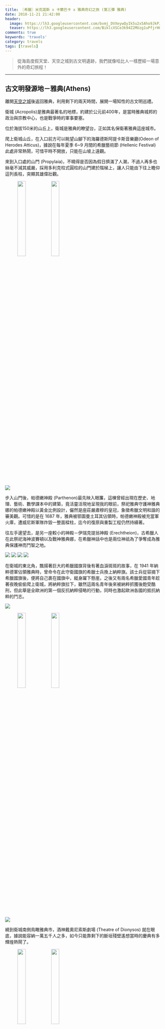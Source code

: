 ```yaml
---
title: 〖希臘〗米克諾斯 x 卡蘭巴卡 x 雅典奇幻之旅 (第三彈 雅典)
date: 2018-11-21 21:42:00
header:
  image: https://lh3.googleusercontent.com/bvmj_DVXeywQyIk5u2x5Aho9JkPJ18BkEQ20PTyOaeaPMNtl8HW0oa7bUApQUnhUGXV-9Z89Apsj0PDb2ewTqnzfZwdTCOwGIijlJuuFa5FzD4gXijF9xBO7cpqtR1Xn6zisQN5tDg=w2400
  teaser: https://lh3.googleusercontent.com/BiklcXSCe3k94Z2MUzg1uPfjrHOHIaWaDlykhniTu0kr9YvKNUWOVOhh1_9c3WrDVsa0cQ5EksK1zGXng7a5lPH17UtBcL5Z4a42JIAVqoG7CdQa6J4zZyXA14UswANLgXZ3EGKcUg=w2400
comments: true
keywords: 'travels'
category: travels
tags: [travels]
---
```


> 從海島度假天堂、天空之城到古文明遺跡，我們就像哈比人一樣歷經一場意外的奇幻旅程！

---

## 古文明發源地－雅典(Athens)

離開[天空之城](https://min-sheng.github.io/travels/希臘-米克諾斯_x_卡蘭巴卡_x_雅典奇幻之旅_(第二彈_卡蘭巴卡))後返回雅典，利用剩下的兩天時間，展開一場知性的古文明巡禮。

衛城 (Acropolis)是雅典最著名的地標，約建於公元前400年，是當時雅典城邦的政治與宗教中心，也是戰爭時的軍事要塞。

位於海拔150米的山丘上，衛城是雅典的瞭望台，正如其名保衛著雅典這座城市。

爬上衛城山丘，在入口前方可以眺望山腳下的海羅德斯阿提卡斯音樂廳(Odeon of Herodes Atticus)，據說在每年夏季 6~9 月間的希臘藝術節 (Hellenic Festival) 此處非常熱鬧，可惜平時不開放，只能在山坡上遠觀。

來到入口處的山門 (Propylaia)，不曉得是否因為假日擠滿了人潮，不過人再多也絲毫不減其威嚴，採用多利克柱式圓柱的山門建於階梯上，讓人只能由下往上瞻仰這列長柱，突顯其雄偉壯觀。

<figure class="half">
    <img src="https://lh3.googleusercontent.com/KdyfcZqIO-edqfRJgHYqoVwQ8N9PJQAY3d3Ys5JEFM8aF1n0u_rRWSIIjIqi0PEpCvrbeBBW5evt6btb1fOG1RHW3133E0CtPumsG6MMxbFPlfMxBVhAqfHY2tW0ZSugyr6O9VCF5A=w2400" height="25%" width="25%">
    <img src="https://lh3.googleusercontent.com/glDW0oXLbhbJftktYmY2o844sK9i-HWvmvOKsgCd_qiOrrgaKipOx-iNqaXMWXZ9v5IT0NHe3k7zxBBt6VEKjaMn0i_m5BpSfMtdZAv4n6Eiv1TMVKh0IEEjxyhm-dqaJxRuxDDunA=w2400" height="25%" width="25%">
</figure>

<img src="https://lh3.googleusercontent.com/bgChW8ukdx-STvm7gSr4uJtFqeqhzYnoxVBPoazXlmqwwtWFteELVoB1w2RfE3xlT1IKVMtcIcUB4fBQFS6dydi2QBvzLVSIMcQJBt81gy_XFASwgffzakE07ZQEGH9bIMAlscazgg=w2400">

步入山門後，帕德嫩神殿 (Parthenon)最先映入眼簾，這棟曾經出現在歷史、地理、藝術、數學課本中的建築，竟活靈活現地呈現我的眼前，祭祀雅典守護神雅典娜的帕德嫩神殿以黃金比例設計，儼然是座莊嚴肅穆的皇冠，象徵希臘文明和諧的審美觀。可惜的是在 1687 年，雅典被鄂圖曼土耳其佔領時，帕德嫩神殿被充當軍火庫，遭威尼斯軍隊炸毀一整面樑柱，迄今的復原與重製工程仍然持續著。

往左手邊望去，是另一座較小的神殿－伊瑞克提翁神殿 (Erechtheion)，古希臘人在此祭祀海神波賽頓以及戰神雅典娜，在希臘神話中也是兩位神祇為了爭奪成為雅典保護神而鬥智之地。

<img src="https://lh3.googleusercontent.com/ilKk_rV9YsWUHlOJiDpe9ANb8i3JbRQv4gmiifrmMQ_hf7sadtdJsY0nlQAqa-E5J_XDTuDPbwuzJa_hTTZDfAJx4UFolgUpuLBjAZ-s0y1rHgdzxgglaQP0j9oznuLzCx2TWWgtjQ=w2400">

<img src="https://lh3.googleusercontent.com/AO-F4XfSQYfT8pVpFMW3v-tdvF_0zangfQPHZ1h2EHsNIHiUZ0tfNrnjZtto5_UUFHYU5nAAKEGZ__oUYkN3NO2dwRVKuymq__Iu7LY4GT5Ei7Wd5ieDSixMHySaQ_FwFO2hXk1C4g=w2400">

<img src="https://lh3.googleusercontent.com/PI_PtvDfiKWuK6B45sE81irHpq1qyfWFjZo06XvTQa1c4gz5KuyKQxF6OStyJSbBiAitxvdhPGxi3wQIHdE6Mp0-OY23vx6nNZxZfxsIZVFuN-ebDXx7f4K4bjcy0orwUJP3IFX2nw=w2400">

<img src="https://lh3.googleusercontent.com/dP8yZ8KYD8j3VlRG5wuqHAPmRxsB0hpoa4gEOXxS0nKVsF4vb3SrXTvRMjnD3Xvehxo9lh5e8Fjof1zipvcOLGaVogHUS4Af3SoSOUEIGRg3pJkTIsBZj1i_vA4oAEe6sgrxBiQFXQ=w2400">

在衛城的東北角，飄揚著巨大的希臘國旗背後有著血淚斑斑的故事，在 1941 年納粹德軍佔領雅典時，曾命令在此守衛國旗的希臘士兵換上納粹旗。該士兵從容摘下希臘國旗後，便將自己裹在國旗中，縱身躍下懸崖。之後又有兩名希臘愛國青年趁著夜晚偷偷爬上衛城，將納粹旗拉下，雖然這兩名青年後來被納粹抓獲後飽受酷刑，但此舉是全歐洲的第一個反抗納粹侵略的行動，同時也激起歐洲各國的抵抗納粹的鬥志。

<img src="https://lh3.googleusercontent.com/Kc0n9JnNXVMPmbe0vJWOnb58q7jxVtDEVCkfkTZB09chzpO2GI5_ZYAycvG9abpZHdsJF1pLeyrW7u8VFvfn-P8zXTCRUj6GUYDXBd-FQSqD17cmft6nUedvCAgKQSxBW483vzD1qw=w2400">

<figure class="half">
    <img src="https://lh3.googleusercontent.com/Vgn2K6GpTK4hgi4Wb_kOI2dpD7LiXpizBaojoz61-FCzu2WjKupIC796oj-iMxUWrIxBDAX_WFvTjWdm0xXPkdI7kdYKeMuzqZMKDuevniCSPbdwKOa-hdz90vXm0E9MAel3ToZT-w=w2400" height="25%" width="25%">
    <img src="https://lh3.googleusercontent.com/yvigd19fSIHkeQuj75EYviA-2Vr2J2MYrL_U88dEDd1ZXg3QjThBFd67N9rzGFxZjmr-wUAFhBTY9bz7JAUgGjUlrgPLSmFh-MXiHXufelF53NwouI88TmufHbW5FjCSSRHKj392mg=w2400" height="25%" width="25%">
</figure>

<img src="https://lh3.googleusercontent.com/UAqDWGqrTwuhbXLqQAcegPEcwpwsrCTJp7YhKtG97y3aLPX_azu9QfYrmaC10C-8Ei_y3rbi33ic2m3D8ZHVVvqc2e13Z9C1-i5r9uhumO0QTe5yzbJlKFUeY9WFfd79PP1i1vODUw=w2400">

繞到衛城南側鳥瞰雅典市，酒神戴奧尼索斯劇場 (Theatre of Dionysos) 就在眼底，據說能容納一萬五千人之多，如今只能靠剩下的斷垣殘壁遙想當時的慶典有多輝煌熱鬧了。

<figure class="half">
    <img src="https://lh3.googleusercontent.com/immsAp_6ZrlyL8QTwRNQlZvGXPlRqpt9jdsbmeQv_ojfAMBN9xlqIc3DAYZxL_S_5V91E4HsClt6K_0H97tAJbxA5JqLfA1eZ-jcPzk-uXEEwEQFgNofCmneF2u7UN2XFHyDtuQyaQ=w2400" height="25%" width="25%">
    <img src="https://lh3.googleusercontent.com/DL8hIS8jArRhWNv4cqwHBoGurTFKHKdxjLUUDSY2cBnPnQOtjasQmWBOyusLk7_c2x3rFGsfwE8aPPXVVVthe2sED3ySe5YHtlqypBekStDF5hRJ-yrLNHFZmH1dpgBfmxHuX-uDBQ=w2400" height="25%" width="25%">
</figure>

<figure class="half">
    <img src="https://lh3.googleusercontent.com/B8agwIXtIKSN_WuLmfx9vB9Wp0ZnpHRDKgj-MDieeVKMmpFRwHC-LaeMswPn8bTygae6iEIfCQDszvoZiMZPbR_OIc-Gmx66LXnOjpjr8xrWy1Wf9IzzHF5RmrGJOcSyJABS3Ckqnw=w2400" height="25%" width="25%">
    <img src="https://lh3.googleusercontent.com/55O3CgE2bNrg9tttfA9jMzpSpuhEnvc-aF_wfPGkx-f3v29e3Ud0E_eGvCEarwzrrJdC1KCeEoSFEbXiCSMlWzHGKLGaysqMwrLphJe-uTDLrkjZ5sF003YsNZ6GVoso_VKEuFYJhw=w2400" height="25%" width="25%">
</figure>

走出山門時看到底下站著許多人的大石頭就是俗稱的火星山丘。

<figure class="half">
    <img src="https://lh3.googleusercontent.com/rxqRYxL87o8O3EIqvBYwf7fexjZk9En1-Oj-UOhGtK_n8hfo67i8lrhuMyj8WaEl4GHPTyG2FA868bF-LRvXS3iDvJuQMJNHN88INW0sMISpeJ_tHIS1Hh9B6_OBjl6FwBM5MENEyQ=w2400" height="25%" width="25%">
    <img src="https://lh3.googleusercontent.com/LJd7dOuTuZlXfsVJOvbLWeOTgzPcpRcU9QWn2kDu4X8-yvUpgrrLWrwZ-drnhSRWBtIKeAaAmtinpsifQPMl_lDI9gQAZVW-ECpWcvEU5SqZ45-Mp19x00ES2lWxAYAxIa7p9XFOPg=w2400" height="25%" width="25%">
</figure>

<img src="https://lh3.googleusercontent.com/mznka1t4IvfTVZyUrg3jXAtGFJ-KS8RWhSwaErV-A2WlCcv57h-2xiJ0N4iZzvaQAAR3OgoMSEIGLsWa_oHOG8COrxDfRZEdGYxrkk_yiRDd2MFo6tFCSjaA65RE63tZbFQlgvLQrw=w2400">

中午的這餐應該是這次希臘行最豐盛的一餐了，三個人嗑掉一大盤希臘烤肉大拼盤，烤牛肉、雞翅雞腿、脆皮豬腳、起司肉丸、 pita 餅一堆食物疊起來超級壯觀！

<img src="https://lh3.googleusercontent.com/X8bUGExbvuCP4BvkAlno7wJslKU9ciCy2CVBKTblq8IWDmR-LmZqJjotkDkQyt6jEjvbn4uzuJMpClwr3XY6QQfHG9yQgChTL83menyhP-MQPqRG2nlPARaySQBnKineJ6Vv7k-Ycw=w2400">

羅馬古市集 (Roman Agora) 建於西元前 1 世紀的羅馬帝國時期，由凱薩與奧古斯都金援下所建成，是那時候市民集會、商業貿易等重要場所。

<img src="https://lh3.googleusercontent.com/d4gxbMg4bJ1DDY4lEEQd2bfFGwr-zkuww5-UPZ83f4rTYquFZiCvw7EMHHH9-cYz4qeP4W7qzqhGT25h7CI4nTwe_J80JNSnX7A7_btWuvew_6Akmho7AItXRwg5j5-Xoj7o1VE2FA=w2400">

<img src="https://lh3.googleusercontent.com/Pg5AvWCuHZKUV8LMDQATzMDpI-ficfPkK_E7AFhTKOwgtfN9EL05cJQ4GldQbi-Pakedvilo1t1R6nKLPVBS1iZBbkcvnNQm3fVoD7bjoAhs7VXr859GVSc_7G7l6Lb4ziWSM1zTjQ=w2400">

此處有座風之塔，是一棟八角形的大理石鐘塔，塔頂裝有風向標，八面的簷壁上各有一個風神像的日晷，塔內還有漏壺，在古時候引入衛城的水來運作，作為時鐘。

<figure class="half">
    <img src="https://lh3.googleusercontent.com/JLjT9Y7q_XMQ9hm2EiDNR20RoFYP5A2yyTIpYdoBKtlzYy3GgwxRoegf07JvJHt6sXB13mFhyym5z5fu_wXjvxvLb3LoT7NgTL-lcUNZvzLSATTWaGv53IiHvFvZlKg-Ljr-oGZ--A=w2400" height="25%" width="25%">
    <img src="https://lh3.googleusercontent.com/d_NdeALpsxczKiLgpGHv3IX07TMVWgEjaOlSR6AhxTAUiTOvZe9hb_s_N4uk9RwrpcDCbSdpBDfthrtSw0zsDEzQW5owl1xEYzBK3cAIsa3cB0Ev171TpNJQuNd3a2I4SGiwkB3CGg=w2400" height="25%" width="25%">
</figure>

<img src="https://lh3.googleusercontent.com/KTVGIyza3AIoA4EROF7rVHr7AVsD2cShW7EEA5PsCePGQPvJQiZHyu3XBf9T9QulaK_3exlP47yREINFZXnes4tbjffBbvVfhGrmqev0QwZCi_jIr-uuzOuhZaZ8LMOeou8WU_aOLg=w2400">

<figure class="half">
    <img src="https://lh3.googleusercontent.com/EJnhXKrIX2OqArEj2mkjxXZD4R4LYUA6rSmOryP-V60-bFTlSqTTTixb6uyMjwjoAJ7p2mxS8mzaq43q2MoyQ_edk6bTVbSP0vUiR0Axs8xnHOYfC0jXNzkVz4SOCNtagfRwq2EVhw=w2400" height="25%" width="25%">
    <img src="https://lh3.googleusercontent.com/PVEPSo7AMA0_xJUmmv3gliuCSVMSNERHxQ1phMAby3oB5SjE8RCX_3Af0bRw86tz3zQ342AJf5vA5C4fDZeioz5uKtpU3gANGXoH1_lji-3nEZO95Y6k7k26JpIi4j4QrPyWy3OTiw=w2400" height="25%" width="25%">
</figure>
    
<img src="https://lh3.googleusercontent.com/vcK4pZfiuby4c9yaZxNpx86GcopTMLGY6Ek0H7LJgT4Dk6gC-TrRiWlOjzx5_E64YfHTJVFkOblTYx2OStxuoQUqiSBwRQuAbFRb_fUeUSypr8pgmDhTGQMAlf0fW0wFvWBiWeyoMQ=w2400">

<img src="https://lh3.googleusercontent.com/BH5lmI_fceWjwgtnsL1fs-dxqCK8nGTKv9r6cTPcBgy9Sp3xwDs75a59b3d5e-nsMj5MBE5qcpYKICqHCT-Se5q8zOLhH9xA6NNbA26N9SqRMhWafXiTlxXyBlozpcukHsYSqz51sw=w2400">

幾千年前的繁榮市集，至今也徒留幾根石柱矗立，大概只有出入口的雅典娜之門 (Gate of Athena Archegetis) 較為完整吧。

<img src="https://lh3.googleusercontent.com/4xGnUD--3r-LzfNNG3QDnd3-Qngf-lcRqTilmbqw6ojbsw6xH9LGM2yKgoPu9F7wnJSIImxRNx4D1KZAxygrAMIwmw9yjd4VvrswrEOohIrMdnVLNdZb3zd23xxc1C7ZvbkHwZnYAg=w2400">

某位暑假剛從歐洲藥局實習回國的朋友推薦必吃的冰淇淋店就在中午烤肉大餐那間餐廳的對面，午餐時我一邊吃著烤肉，一邊還望著對面的冰淇淋呢。這間名叫 DAVINCI 的冰淇淋店販售各式各樣的冰淇淋口味，在琳瑯滿目、色彩繽紛的種類中，我挑擇了濃縮咖啡巧克力與優格口味，一口吃下去，濃郁的甜膩口感果然沒有讓我失望！

<img src="https://lh3.googleusercontent.com/8CF4MjyRdQl8mklwYjFWLKLZNx8NSH1Hw5bxHhdka7WJrGwxpwSHkXpNaFf7Ewez5tYgAvAdXGcrHYeJde6SgBeCnuLAvuEDX1r7TlAxdi0YWuElL4EL68sMzLp77YzdwxGMyjLP8w=w2400">

<img src="https://lh3.googleusercontent.com/n-rNfaxQEq5oml-gRvtrXKd-3_4GV9OFY3VU-AXl0x_Rqc13rojcoheQTLZl7GU54j7i2mSu56UtLRo2dHvFVes97UCTzj6FfDIOI3zfMIaAATUqJ89YCgtpiH1LuwL1yTSqNxirwg=w2400">

<img src="https://lh3.googleusercontent.com/lMWxVWDUHjAxdkTwd5ULY4Yyno707zjyXLej3jC2SGmG_ggxhEYDuXc96_wq6aUXcrSgDkCE_G70LG8gleRhcVgmgLDFHLYIr4OEj6ce2ojbYsz2uQOIofL71rHbvaXQtxgdPY6jNA=w2400">

<img src="https://lh3.googleusercontent.com/MB4npRepo6iBU8dX1uM-kbpOpz2yyPalC78UIriqZbtOHlOiRbKwDY_R5nKrvDSDvbeRCYEkKCTKHSLu-aTiodCnVVexQ9YZUoinxd7nOcdPABkYm7bArw-5OWqGXUqJ5u7I-p-hEQ=w2400">

不同於小小的羅馬古市集，雅典古市集 (Ancient Agora) 是雅典境內腹地最廣的遺跡，此遺址曾是古希臘時期雅典城的心臟地帶。以往作為商業、政治、軍事和宗教活動場所的古市集，不僅富商們會在此閒聊小道八卦、政治消息和買賣貨物，蘇格拉底與柏拉圖等哲學家們也會利用這裡人潮眾多的公開場合進行辯論與演說。

立有三尊崔頓巨人雕像的廢墟是阿格利帕音樂廳和體育場(Odeon of Agrippa & Gymnasium)，於公元前 15 年由羅馬將軍阿格利帕興建，兩層樓的建築可容納千人，音樂廳毀於一場大火，之後在原地重建體育場，可惜如今只殘存零星的雕像。

<figure class="half">
    <img src="https://lh3.googleusercontent.com/ew0GaFYNSfq89HbBjfUf2g0PnZHMOYhrZPi53Dk026D-t1xuQBwuD6p526azYW5KS55wE6vdNDo-Ox9FqRjfgg5AIoGWrqZ586B41ZPcWSKFePpGKFLHYBZhIyoaIDXzivogniNyTw=w2400" height="25%" width="25%">
    <img src="https://lh3.googleusercontent.com/euGsNYt3qfj_Vv1haOjDDru8AsUSv5tts9d8q26xa2YdILZ46QMEXo6Zk8VAqAMsAmvEgI_cuClln2Tjfemqzfp8vFX46-2bgCCp2UvWul6SUTQmT2smIKLOqQBTctKJdCB24T092w=w2400" height="25%" width="25%">
</figure>

<img src="https://lh3.googleusercontent.com/GWTLRPAJX6wZ65_JzJAjcTkVWpayWR8qjTcpMwCNrghm66npV2IFMW9KSqQrCL43IwoIiTzQKlLMwXA3lzBmdyzOk3TC3PDmS4evcn7RAGy4bBcPBdBEKrOouc3mT0GBmMdkoiPccw=w2400">

從這裡可以遠眺山丘上的衛城景色。

<img src="https://lh3.googleusercontent.com/a2BzvMLEmlZ2hY9eXh6IUmCszQh8KRpaA376SncnKhAZgRsih2w4k3qf2jLhdRrwmMW402k_7r6aRSt8EEqSqZxhrrP53NziNfbMZidWnsNeF_V7hR_bG5ej9r5BPDwe8H9MiNk44g=w2400">

在所有希臘神殿遺跡中，難得保存地最完整的就是位於古市集內的海菲斯塔神殿 (Temple of Hephaestus) ，供奉火神赫菲斯托斯的神殿，也被稱作火神神殿。

<img src="https://lh3.googleusercontent.com/79Bmua0fP0kim8GPROPaGeVlnIn6CXBEsPgozEQXEj65cqb4rApVmmU0lJr33JdQZ-j1qINS6ayyauOMV6bOjRFGe0GPM-yqh1jfu3OCOqoEnYVzjPYIkmX_J11gvS7fhxSB1oYreQ=w2400">

<img src="https://lh3.googleusercontent.com/1xoNaKjut0pniv4WAJmocQnG6Tya2d-T0hpcFqWeaEy-oKzH9v5qm42b56INOmT8Db_BnoLKbWMm2ZBYnXPNeDoCsq5Y9w6CGz9oMdserhcR7j6aL_1WxaSEQSGh-GhFI4Fp65GxjQ=w2400">

<img src="https://lh3.googleusercontent.com/_6uO8do8mPEyHvhG5knrFNeRsa1VuZnFhdtSGHsN0r2B67aD0-59WfT_13mHdneuZXwbhIuTIB_62doBk40vXPTfxymJHbhBrsZTwuMSJdMAPC-U0O9riEjIvL19Y60aUdcS4KwhaQ=w2400">

<img src="https://lh3.googleusercontent.com/8s64atYS3gWGDOuDm-Hk3zFQY1-0IXaYN79At3XoU-NgjTwL3JNJlXUqhzyJlqNrlMLtLZPKLHhNBBIs9bMTkS_i4fRgSwHQk0bRiJGny47xeYK6oIs7ZuEdHtwwMDYG-3xdA8XALQ=w2400">

阿塔羅斯柱廊 (Stoa of Attalos) 是建於希臘化時期的建築，由安納托利亞的阿塔羅斯二世出資興建，贈與雅典士民，以大理石、石灰石建造的柱廊比起希臘古典時期的尺度更大、更細緻。曾被戰火摧毀，由洛克菲勒家族捐資重建後，作為雅典古市集博物館。

<img src="https://lh3.googleusercontent.com/QCQDKR6mt2Fvxw_5GfTOPPVJhIovNPMud08w3guEIfz_7cn4VxMRcHtpo0rxdFQ7O8-9I8-ftN7IzkkATle6YhZ-ZWFKg8P16miSplqt06Rn46GcGKLQ97d-7Hr7Ndz6M8zZ5sdTSA=w2400">

<img src="https://lh3.googleusercontent.com/BRT_rb8eWw_LCZDdyqS5MqOpp64uS6Qk-VGES8jaSHH8NEFeKUxEF2ECG6mQ2cLsE_Id5QNPqC9k0aXTjOlhj-B5XvCjh4lUJbdcLL1SwnFXmR6X2I8okHpYzQ75wPWr01nl6KZkbQ=w2400">

<img src="https://lh3.googleusercontent.com/jf_BZuzLujt9jtXaDHIcLlHxAKOulJUNfYM2gZj32Ca27xwUS9e4gsA1emYoHB8vqbgIpUs_pXFkUZHM98rUPhtqoctIVRiq3PVtNSBsGoBCYK1u1OXXaMT5DpPxAYWSG0iCvRad8w=w2400">

<img src="https://lh3.googleusercontent.com/JfQ8dqMoP6lORvfFLU_LPVfAgbcUcUh92iLmoZgPlBvuj1ZZD4VEI6hL9UesExYvYxnRKLS2KAGdIKkn-RUNJsFL7lO-Gg21LfxdNJ7iTPN2FyPjOU73LMKeqQW1TxnGcJSaH9IvhQ=w2400">

走在白色大理石地板與兩側精緻的樑柱中，就像走進時間的迴廊，彷彿只要能到達消失點，就是通往古希臘的入口。

<img src="https://lh3.googleusercontent.com/dFVq1cKlOJy5-26ivf6CSZnCFis3hb0EwMl27zTHev1mhLf1YhSGdcSabFyhK3RIc07PcrvyjySZtrvJ7im6ANHimssMcyNqofAfcSIcD7e0jeKFjsK3f3xQlNU0MDchbMT8L_Z55A=w2400">

<img src="https://lh3.googleusercontent.com/2-3_x7sz9qe6GQ7itvO237QwewoadXY6cbkH3DPuPjGPab6npRHktijUBgQxEnymq09WpW_bzQy5EcFmGLY5omgWxiijGmFrqV8xWhA5A5gNMeSpCKbuWF4S7UZSKFOgYhQUZkum8A=w2400">

<img src="https://lh3.googleusercontent.com/osUwMt-EodQO1e2jjfjZSBEBlP36fg6SL7ZSUv-QZ1uVpY2gDlpNz8XLq7fYEoSr_JG5Zz_H3h8ljImSM4W9Ve7t2bXZrXi8ptvhRrTCv8lyQ1XX3kFTm-VPkHAtRWKweD6zck2QPw=w2400">

<img src="https://lh3.googleusercontent.com/2UjMDhLEIZrU4GPxw1cpKhiqgWotGTsJR99q2s5-PxJquNZWbKgIb6JqdPDhcy4AiBXuLbbx-tXIV6ivgC_QQFTNPMB7y6XDIeBHdYV82TSJn9O5jMkn4KHOF4KF73cLB2GIukfHRQ=w2400">

<img src="https://lh3.googleusercontent.com/M3E_sRsZ6KqSyW_chKQ_GEioU6v0jRRAH7S5QlgazQg4C0vhGQensAW7_1qTtWYIXi0al8n8Q6DlwZAjsYj15uLZ39b9HOAUzqJBNy2ncUGGbN_QlA0xX5pLgIHuUBFLcD2uOGljiA=w2400">

<figure class="half">
  <img src="https://lh3.googleusercontent.com/m6YD6nvswnNdexCH6yBC-RNJfpUz8enDJK9QiR6O_xPrc6rA9ZjQmqdaKhJ2kPq1Qj1Ua2bm6_8AohDkCV0MVp8urWAehEsts0Vj4Ekmtbly8qOOODEF6n6CHCfU8rvwy-sWldV9AA=w2400">
  <img src="https://lh3.googleusercontent.com/vdbCK3oPXlk67t-KiCvWN9QksRQKiYvnsx7XmDU5LabVXWFytC6imWg0kyY7XiS_ePKUfvGnDr-sLWN-J0olhHVjauhSfXrz5sYTAWRRhjFImj5FNzh6SeMIY8KBPBbrnXPxzsR1ZQ=w2400">
</figure>

<img src="https://lh3.googleusercontent.com/2JuAvE8dGz6_1CWgVjRxS0gnVQmq9XHNje6yc1WcdiHZ5qew94yo8HrI3vkS2Mhy0VOqBSZE3uTFRO-xb0g-bf68vdp6M3WRWlaHC-i1zKHJd_JRj6H76AN-hL5CauItGvKWTvP8DQ=w2400">

<img src="https://lh3.googleusercontent.com/BAekqOyIno_GaYI2DQelFxjQiQlq9GaGB66tX11UCSk5XbLMOdwTtpb7RIsep7XtFJpLqlMT4RahM0985_baJfwr5xxmHRwURswUNzxdb2wSqHEoN_S48PZAEP-L4I-BbVA5TVjBdQ=w2400">

<img src="https://lh3.googleusercontent.com/QD-jzN9_AD2LW3zgc1NGA9g2Og6FV7el0QBH5Bkj2hV-W8CAiCTzOmh-bcn-IJuxMZGQVASV9PkhoIdhFzEuqCdq1WUGCrSkhp3AOicWhHFm28pwKOFmaHn8H4uGndDP6jV0UKEG4g=w2400">

<img src="https://lh3.googleusercontent.com/rZQiPWPjrSguQT9pzEyzeK2xjd2kvmhjEYJRyuXZoU714X-S_hgYOq5sCaRMKM9rANZMQFhSS_5PG_5UrMFvyVsc5iWzw5Ic07tSsqomo0ZmfQUu2FYTO8ngH_lT3V-sweI0IHUqxQ=w2400">

<img src="https://lh3.googleusercontent.com/FKT-REO3kddxb8tmLKIWGUJ-Lps3jIv5qzuD37k8fMhBui8BK6ykSaORwtrZwa9-xd8fYdyjr1MWVeu1jQoP4SDL_k_e9jJBpnN4DJB0zHFHqayXHIvSf2HComNAf0h9wJ-QqqSr4g=w2400">

<figure class="third">
  <img src="https://lh3.googleusercontent.com/lmsSSrw5x0NrQ7X8uXtnB_YPGfYL80Eo5sUXTuI8tezNm76NG8GW1pCUYwijYKe316UVa0vHmjiH8A0mBKBTHgxVfdTcSGj-bMD-l2fagAByntPppM513tSd4K60E8Xurt3GkiiL_g=w2400">
  <img src="https://lh3.googleusercontent.com/oKWUJ7Bj_uf-qfckt9hW7v2RBeHMNg3junZJahcICD2p-yk8j-IzgSR2veVw1tYN-vmvMUywp93usIucrgyFCPfj0racDpKqIsenjaxiiZGsvC7euAyj3P85Mm8g_2AScSSCn_4lmA=w2400">
  <img src="https://lh3.googleusercontent.com/jCbJEDfqDy-T_nKPA2PYDIsMwEFq7Q0bjFtRiUWWFU14OgzV79GXRAUBEcCJI_19Xw1gJ-83-XL5HV-VxgCO17wArob6ZbuEbVPc4ywPxfh_LeUFjSGqXw4Tf2GxGVEGutuwntBz4g=w2400">
</figure>

<img src="https://lh3.googleusercontent.com/paUwBOluPLwrg1AhIV_UCfkcH81XWRvAswXX3AiXNnZ2RM_WoRapXYK-RP3-VRjx41yaCcx0w1resY6y-T1vilOC78C_sZlZJ8zFUFfNAlzCp2I34B2Ez4-X6lhMFsu6atFjLemdWQ=w2400">

下集: [希臘貓咪特輯](https://min-sheng.github.io/travels/希臘-米克諾斯_x_卡蘭巴卡_x_雅典奇幻之旅_(第四彈_貓咪特輯)/)
